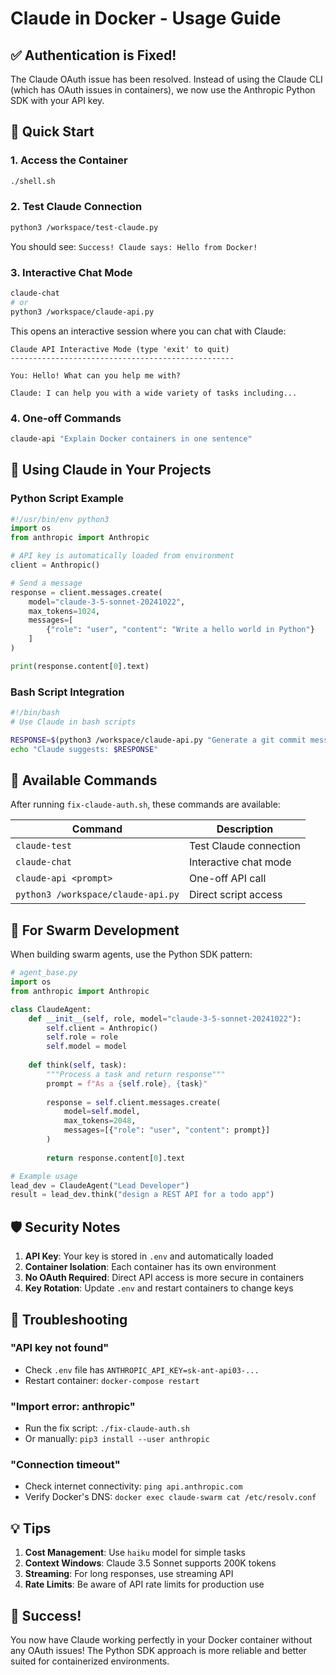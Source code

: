 # Claude in Docker - Usage Guide

## ✅ Authentication is Fixed!

The Claude OAuth issue has been resolved. Instead of using the Claude CLI (which has OAuth issues in containers), we now use the Anthropic Python SDK with your API key.

## 🚀 Quick Start

### 1. Access the Container
```bash
./shell.sh
```

### 2. Test Claude Connection
```bash
python3 /workspace/test-claude.py
```

You should see: `Success! Claude says: Hello from Docker!`

### 3. Interactive Chat Mode
```bash
claude-chat
# or
python3 /workspace/claude-api.py
```

This opens an interactive session where you can chat with Claude:
```
Claude API Interactive Mode (type 'exit' to quit)
--------------------------------------------------

You: Hello! What can you help me with?

Claude: I can help you with a wide variety of tasks including...
```

### 4. One-off Commands
```bash
claude-api "Explain Docker containers in one sentence"
```

## 📝 Using Claude in Your Projects

### Python Script Example
```python
#!/usr/bin/env python3
import os
from anthropic import Anthropic

# API key is automatically loaded from environment
client = Anthropic()

# Send a message
response = client.messages.create(
    model="claude-3-5-sonnet-20241022",
    max_tokens=1024,
    messages=[
        {"role": "user", "content": "Write a hello world in Python"}
    ]
)

print(response.content[0].text)
```

### Bash Script Integration
```bash
#!/bin/bash
# Use Claude in bash scripts

RESPONSE=$(python3 /workspace/claude-api.py "Generate a git commit message for adding Docker support")
echo "Claude suggests: $RESPONSE"
```

## 🔧 Available Commands

After running `fix-claude-auth.sh`, these commands are available:

| Command | Description |
|---------|-------------|
| `claude-test` | Test Claude connection |
| `claude-chat` | Interactive chat mode |
| `claude-api <prompt>` | One-off API call |
| `python3 /workspace/claude-api.py` | Direct script access |

## 🎯 For Swarm Development

When building swarm agents, use the Python SDK pattern:

```python
# agent_base.py
import os
from anthropic import Anthropic

class ClaudeAgent:
    def __init__(self, role, model="claude-3-5-sonnet-20241022"):
        self.client = Anthropic()
        self.role = role
        self.model = model
    
    def think(self, task):
        """Process a task and return response"""
        prompt = f"As a {self.role}, {task}"
        
        response = self.client.messages.create(
            model=self.model,
            max_tokens=2048,
            messages=[{"role": "user", "content": prompt}]
        )
        
        return response.content[0].text

# Example usage
lead_dev = ClaudeAgent("Lead Developer")
result = lead_dev.think("design a REST API for a todo app")
```

## 🛡️ Security Notes

1. **API Key**: Your key is stored in `.env` and automatically loaded
2. **Container Isolation**: Each container has its own environment
3. **No OAuth Required**: Direct API access is more secure in containers
4. **Key Rotation**: Update `.env` and restart containers to change keys

## 🚨 Troubleshooting

### "API key not found"
- Check `.env` file has `ANTHROPIC_API_KEY=sk-ant-api03-...`
- Restart container: `docker-compose restart`

### "Import error: anthropic"
- Run the fix script: `./fix-claude-auth.sh`
- Or manually: `pip3 install --user anthropic`

### "Connection timeout"
- Check internet connectivity: `ping api.anthropic.com`
- Verify Docker's DNS: `docker exec claude-swarm cat /etc/resolv.conf`

## 💡 Tips

1. **Cost Management**: Use `haiku` model for simple tasks
2. **Context Windows**: Claude 3.5 Sonnet supports 200K tokens
3. **Streaming**: For long responses, use streaming API
4. **Rate Limits**: Be aware of API rate limits for production use

## 🎉 Success!

You now have Claude working perfectly in your Docker container without any OAuth issues! The Python SDK approach is more reliable and better suited for containerized environments.